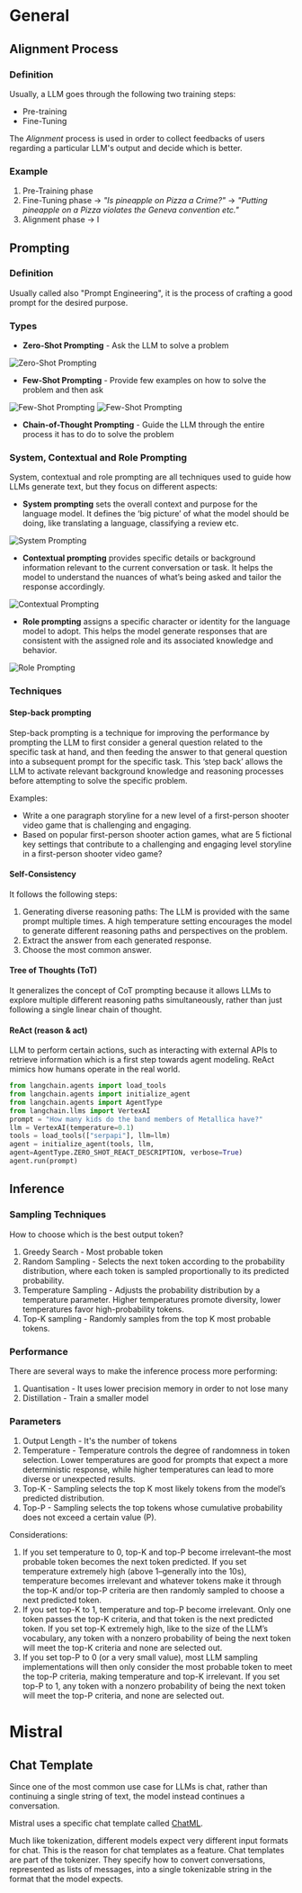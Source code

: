 # General
## Alignment Process
### Definition
Usually, a LLM goes through the following two training steps:
- Pre-training
- Fine-Tuning

The *Alignment* process is used in order to collect feedbacks of users regarding a particular LLM's output 
and decide which is better.

### Example
1. Pre-Training phase
2. Fine-Tuning phase &rarr; *"Is pineapple on Pizza a Crime?"* &rarr; *"Putting pineapple on a Pizza violates the Geneva convention etc."*
2. Alignment phase &rarr; I

## Prompting
### Definition
Usually called also "Prompt Engineering", it is the process of crafting a good prompt for the desired purpose.

### Types
- **Zero-Shot Prompting** - Ask the LLM to solve a problem

![Zero-Shot Prompting](./images/zero_shot_prompting.png)

- **Few-Shot Prompting** - Provide few examples on how to solve the problem and then ask

![Few-Shot Prompting](./images/few_shot_prompting_1.png)
![Few-Shot Prompting](./images/few_shot_prompting_2.png)

- **Chain-of-Thought Prompting** - Guide the LLM through the entire process it has to do to solve the problem

### System, Contextual and Role Prompting
System, contextual and role prompting are all techniques used to guide how LLMs generate text, but they focus on different aspects:
- **System prompting** sets the overall context and purpose for the language model. 
It defines the ‘big picture’ of what the model should be doing, like translating a language, classifying a review etc.

![System Prompting](./images/system_prompting.png)

- **Contextual prompting** provides specific details or background information relevant to the current conversation or task. 
It helps the model to understand the nuances of what’s being asked and tailor the response accordingly.

![Contextual Prompting](./images/contextual_prompting.png)

- **Role prompting** assigns a specific character or identity for the language model to adopt. 
This helps the model generate responses that are consistent with the assigned role and its associated knowledge and behavior.

![Role Prompting](./images/role_prompting.png)

### Techniques
#### Step-back prompting
Step-back prompting is a technique for improving the performance by prompting the LLM to first 
consider a general question related to the specific task at hand, and then feeding the answer to that general 
question into a subsequent prompt for the specific task. This ‘step back’ allows the LLM to activate relevant 
background knowledge and reasoning processes before attempting to solve the specific problem.

Examples:
- Write a one paragraph storyline for a new level of a first-person shooter video game that is challenging and engaging.
- Based on popular first-person shooter action games, what are
5 fictional key settings that contribute to a challenging and engaging level storyline in a first-person shooter video game?

#### Self-Consistency
It follows the following steps:
1. Generating diverse reasoning paths: The LLM is provided with the same prompt multiple times. 
A high temperature setting encourages the model to generate different reasoning paths and perspectives on the problem.
2. Extract the answer from each generated response.
3. Choose the most common answer.

#### Tree of Thoughts (ToT)
It generalizes the concept of CoT prompting because it allows LLMs to explore multiple different reasoning paths 
simultaneously, rather than just following a single linear chain of thought.

#### ReAct (reason & act)
LLM to perform certain actions, such as interacting with external APIs to retrieve information which is a first step 
towards agent modeling.
ReAct mimics how humans operate in the real world.

```python
from langchain.agents import load_tools
from langchain.agents import initialize_agent
from langchain.agents import AgentType
from langchain.llms import VertexAI
prompt = "How many kids do the band members of Metallica have?"
llm = VertexAI(temperature=0.1)
tools = load_tools(["serpapi"], llm=llm)
agent = initialize_agent(tools, llm,
agent=AgentType.ZERO_SHOT_REACT_DESCRIPTION, verbose=True)
agent.run(prompt)
```

## Inference
### Sampling Techniques
How to choose which is the best output token?
1. Greedy Search - Most probable token
2. Random Sampling - Selects the next token according to the probability distribution, where each token is sampled 
proportionally to its predicted probability.
3. Temperature Sampling - Adjusts the probability distribution by a temperature parameter. 
Higher temperatures promote diversity, lower temperatures favor high-probability tokens.
4. Top-K sampling - Randomly samples from the top K most probable tokens.

### Performance
There are several ways to make the inference process more performing:
1. Quantisation - It uses lower precision memory in order to not lose many
2. Distillation - Train a smaller model

### Parameters
1. Output Length - It's the number of tokens
2. Temperature - Temperature controls the degree of randomness in token selection. Lower temperatures
are good for prompts that expect a more deterministic response, while higher temperatures can lead to more diverse or unexpected results.
3. Top-K - Sampling selects the top K most likely tokens from the model’s predicted distribution.
4. Top-P - Sampling selects the top tokens whose cumulative probability does not exceed a certain value (P).

Considerations:
1. If you set temperature to 0, top-K and top-P become irrelevant–the most probable token becomes the next token predicted. 
If you set temperature extremely high (above 1–generally into the 10s), temperature becomes irrelevant and whatever tokens make
it through the top-K and/or top-P criteria are then randomly sampled to choose a next predicted token.
2. If you set top-K to 1, temperature and top-P become irrelevant. Only one token passes the top-K criteria, 
and that token is the next predicted token. If you set top-K extremely high, like to the size of the LLM’s vocabulary, 
any token with a nonzero probability of being the next token will meet the top-K criteria and none are selected out.
3. If you set top-P to 0 (or a very small value), most LLM sampling implementations will then only consider the most 
probable token to meet the top-P criteria, making temperature and top-K irrelevant. If you set top-P to 1, any token 
with a nonzero probability of being the next token will meet the top-P criteria, and none are selected out.

# Mistral
## Chat Template
Since one of the most common use case for LLMs is chat, rather than continuing a single string of text, 
the model instead continues a conversation.

Mistral uses a specific chat template called [ChatML](https://huggingface.co/docs/transformers/chat_templating).

Much like tokenization, different models expect very different input formats for chat. 
This is the reason for chat templates as a feature. 
Chat templates are part of the tokenizer. 
They specify how to convert conversations, represented as lists of messages, 
into a single tokenizable string in the format that the model expects.
